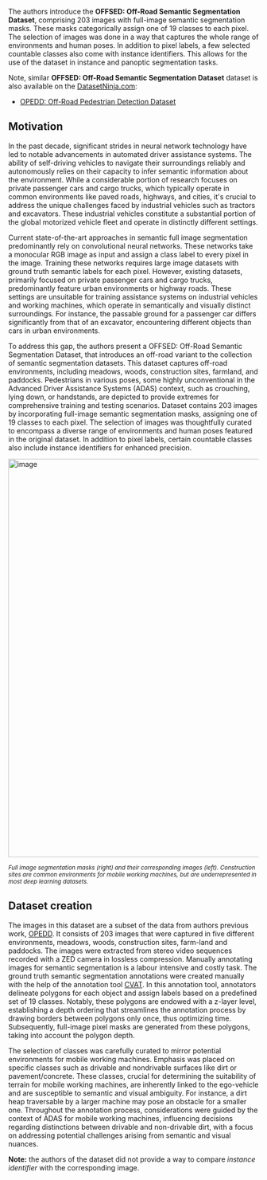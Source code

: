 The authors introduce the **OFFSED: Off-Road Semantic Segmentation Dataset**, comprising 203 images with full-image semantic segmentation masks. These masks categorically assign one of 19 classes to each pixel. The selection of images was done in a way that captures the whole range of environments and human poses. In addition to pixel labels, a few selected countable classes also come with instance identifiers. This allows for the use of the dataset in instance and panoptic segmentation tasks.

Note, similar **OFFSED: Off-Road Semantic Segmentation Dataset** dataset is also available on the [DatasetNinja.com](https://datasetninja.com/):

- [OPEDD: Off-Road Pedestrian Detection Dataset](https://datasetninja.com/opedd)

## Motivation

In the past decade, significant strides in neural network technology have led to notable advancements in automated driver assistance systems. The ability of self-driving vehicles to navigate their surroundings reliably and autonomously relies on their capacity to infer semantic information about the environment. While a considerable portion of research focuses on private passenger cars and cargo trucks, which typically operate in common environments like paved roads, highways, and cities, it's crucial to address the unique challenges faced by industrial vehicles such as tractors and excavators. These industrial vehicles constitute a substantial portion of the global motorized vehicle fleet and operate in distinctly different settings.

Current state-of-the-art approaches in semantic full image segmentation predominantly rely on convolutional neural networks. These networks take a monocular RGB image as input and assign a class label to every pixel in the image. Training these networks requires large image datasets with ground truth semantic labels for each pixel. However, existing datasets, primarily focused on private passenger cars and cargo trucks, predominantly feature urban environments or highway roads. These settings are unsuitable for training assistance systems on industrial vehicles and working machines, which operate in semantically and visually distinct surroundings. For instance, the passable ground for a passenger car differs significantly from that of an excavator, encountering different objects than cars in urban environments.

To address this gap, the authors present a OFFSED: Off-Road Semantic Segmentation Dataset, that introduces an off-road variant to the collection of semantic segmentation datasets. This dataset captures off-road environments, including meadows, woods, construction sites, farmland, and paddocks. Pedestrians in various poses, some highly unconventional in the Advanced Driver Assistance Systems (ADAS) context, such as crouching, lying down, or handstands, are depicted to provide extremes for comprehensive training and testing scenarios. Dataset contains 203 images by incorporating full-image semantic segmentation masks, assigning one of 19 classes to each pixel. The selection of images was thoughtfully curated to encompass a diverse range of environments and human poses featured in the original dataset. In addition to pixel labels, certain countable classes also include instance identifiers for enhanced precision. 

<img src="https://github.com/dataset-ninja/offsed/assets/120389559/06b14fca-c323-467e-9e98-e56381ec8535" alt="image" width="800">

<span style="font-size: smaller; font-style: italic;">Full image segmentation masks (right) and their corresponding images (left). Construction sites are common environments for mobile working machines, but are underrepresented in most deep learning datasets.</span>

## Dataset creation

The images in this dataset are a subset of the data from authors previous work, [OPEDD](https://www.dfki.uni-kl.de/~neigel/offsed.html). It consists of 203 images that were captured in five different environments, meadows, woods, construction sites, farm-land and paddocks. The images were extracted from stereo video sequences recorded with a ZED camera in lossless compression. Manually annotating images for semantic segmentation is a labour intensive and costly task. The ground truth semantic segmentation annotations were created manually with the help of the annotation tool [CVAT](https://www.cvat.ai/). In this annotation tool, annotators delineate polygons for each object and assign labels based on a predefined set of 19 classes. Notably, these polygons are endowed with a z-layer level, establishing a depth ordering that streamlines the annotation process by drawing borders between polygons only once, thus optimizing time. Subsequently, full-image pixel masks are generated from these polygons, taking into account the polygon depth.

The selection of classes was carefully curated to mirror potential environments for mobile working machines. Emphasis was placed on specific classes such as drivable and nondrivable surfaces like dirt or pavement/concrete. These classes, crucial for determining the suitability of terrain for mobile working machines, are inherently linked to the ego-vehicle and are susceptible to semantic and visual ambiguity. For instance, a dirt heap traversable by a larger machine may pose an obstacle for a smaller one. Throughout the annotation process, considerations were guided by the context of ADAS for mobile working machines, influencing decisions regarding distinctions between drivable and non-drivable dirt, with a focus on addressing potential challenges arising from semantic and visual nuances.

**Note:** the authors of the dataset did not provide a way to compare <i>instance identifier</i> with the corresponding image.